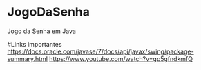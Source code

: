 # JogoDaSenha
Jogo da Senha em Java

#Links importantes
https://docs.oracle.com/javase/7/docs/api/javax/swing/package-summary.html
https://www.youtube.com/watch?v=gp5gfndkmfQ
